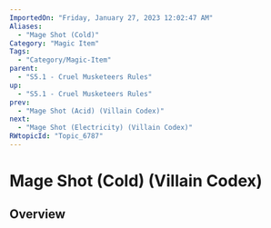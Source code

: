 ```yaml
---
ImportedOn: "Friday, January 27, 2023 12:02:47 AM"
Aliases:
  - "Mage Shot (Cold)"
Category: "Magic Item"
Tags:
  - "Category/Magic-Item"
parent:
  - "S5.1 - Cruel Musketeers Rules"
up:
  - "S5.1 - Cruel Musketeers Rules"
prev:
  - "Mage Shot (Acid) (Villain Codex)"
next:
  - "Mage Shot (Electricity) (Villain Codex)"
RWtopicId: "Topic_6787"
---
```

# Mage Shot (Cold) (Villain Codex)
## Overview
